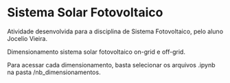 # Sistema Solar Fotovoltaico

Atividade desenvolvida para a disciplina de Sistema Fotovoltaico, pelo aluno Jocelio Vieira.

Dimensionamento sistema solar fotovoltaico on-grid e off-grid.

Para acessar cada dimensionamento, basta selecionar os arquivos .ipynb na pasta /nb_dimensionamentos.
